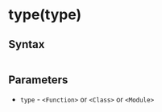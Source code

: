 # type(type)<a name="type"></a>

## Syntax

```js
```

## Parameters

* `type` - `<Function>` or `<Class>` or `<Module>`
